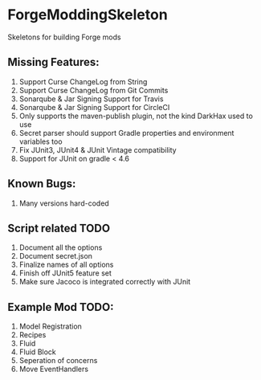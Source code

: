 # ForgeModdingSkeleton
Skeletons for building Forge mods

## Missing Features:
1) Support Curse ChangeLog from String
2) Support Curse ChangeLog from Git Commits
3) Sonarqube & Jar Signing Support for Travis
4) Sonarqube & Jar Signing Support for CircleCI
5) Only supports the maven-publish plugin, not the kind DarkHax used to use
6) Secret parser should support Gradle properties and environment variables too
7) Fix JUnit3, JUnit4 & JUnit Vintage compatibility
8) Support for JUnit on gradle < 4.6

## Known Bugs:
1) Many versions hard-coded

## Script related TODO
1) Document all the options
2) Document secret.json
3) Finalize names of all options
4) Finish off JUnit5 feature set
5) Make sure Jacoco is integrated correctly with JUnit

## Example Mod TODO:
1) Model Registration
2) Recipes
3) Fluid
4) Fluid Block
5) Seperation of concerns
6) Move EventHandlers
